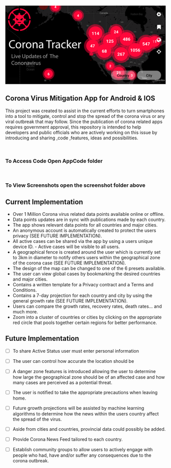 ![Banner](/assets/banner.png)

## Corona Virus Mitigation App for Android & IOS

This project was created to assist in the current efforts to turn smartphones into a tool to mitigate, control and stop the spread of the corona virus or any viral outbreak that may follow.
Since the publication of corona related apps requires government approval, this repository is intended to help developers and public officials who are actively working on this issue by introducing and sharing ,code ,features, ideas and possibilities. 

&nbsp;&nbsp;<h3>To Access Code Open AppCode folder</h3>
&nbsp;&nbsp;<h3>To View Screenshots open the screenshot folder above</h3>

## Current Implementation 

- Over 1 Million Corona virus related data points available online or offline. 
- Data points updates are in sync with publications made by each country.
- The app shows relevant data points for all countries and major cities. 
- An anonymous account is automatically created to protect the users privacy (SEE FUTURE IMPLEMENTATION).
- All active cases can be shared via the app by using a users unique device ID. - Active cases will be visible to all users.
- A geographical fence is created around the user which is currently set to 3km in diameter to notify others users within the geographical zone of the corona case (SEE FUTURE IMPLEMENTATION).
- The design of the map can be changed to one of the 6 presets available.
- The user can view global cases by bookmarking the desired countries and major cities. 
- Contains a written template for a Privacy contract and a Terms and Conditions.
- Contains a 7-day projection for each country and city by using the general growth rate (SEE FUTURE IMPLEMENTATION).
- Users can compare the growth rates, recovery rates, death rates... and much more.
- Zoom into a cluster of countries or cities by clicking on the appropriate red circle that pools together certain regions for better performance.  


## Future Implementation
- [ ] To share Active Status user must enter personal information 
- [ ] The user can control how accurate the location should be 
- [ ] A danger zone features is introduced allowing the user to determine how large the geographical zone should be of an affected case and how many cases are perceived as a potential threat.
- [ ] The user is notified to take the appropriate precautions when leaving home.
- [ ] Future growth projections will be assisted by machine learning algorithms to determine how the news within the users country affect the spread of the virus.
- [ ] Aside from cities and countries, provincial data could possibly be added.
- [ ] Provide Corona News Feed tailored to each country.
- [ ] Establish community groups to allow users to actively engage with people who had, have and/or suffer any consequences due to the corona outbreak. 


